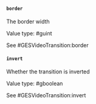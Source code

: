 #### `border`

The border width

Value type: #guint

See #GESVideoTransition:border

#### `invert`

Whether the transition is inverted

Value type: #gboolean

See #GESVideoTransition:invert

